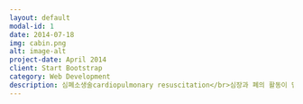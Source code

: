```yaml
---
layout: default
modal-id: 1
date: 2014-07-18
img: cabin.png
alt: image-alt
project-date: April 2014
client: Start Bootstrap
category: Web Development
description: 심폐소생술cardiopulmonary resuscitation</br>심장과 폐의 활동이 멈추어 호흡이 정지되었을 경우에 실시하는 응급처치이다.</br>소생술은 심장과 호흡이 멈춘 지 4분 이내에 시작하면 살아날 가능성이 높으며, 시간이 갈수록 뇌가 손상되어 사망하게 된다. 시간에 따른 환자의 상태는 다음과 같다.</br>1. 0~4분 : 소생술을 실시하면 뇌손상 가능성이 거의없다.</br>2. 4~6분 :뇌 손상 가능성이 높다.</br>3. 6~10분 : 뇌 손상이 확실하다.</br>4. 10분 이상 : 심한 뇌 손상 또는 뇌사상태가 된다.</br>심장마비 환자 소생을 위한 생존사슬
---
```

